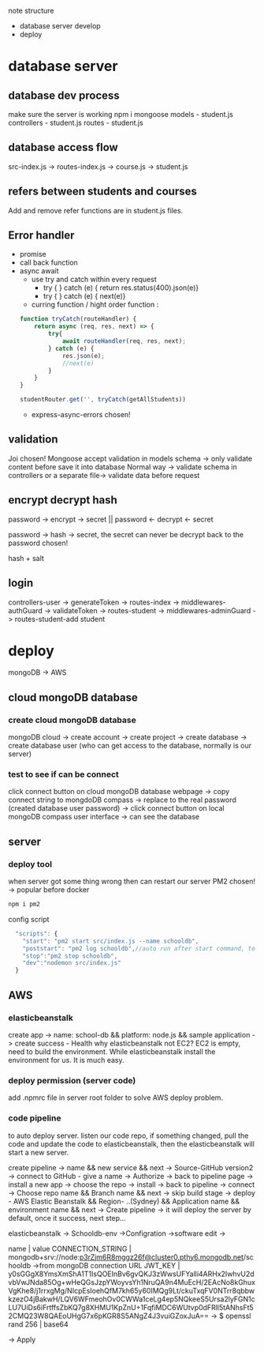 note structure
- database server develop
- deploy
  
# database server
## database dev process
make sure the server is working
npm i mongoose
models - student.js
controllers - student.js
routes - student.js
## database access flow 
src-index.js -> routes-index.js -> course.js
                                -> student.js

## refers between students and courses
Add and remove refer functions are in student.js files.

## Error handler
* promise
* call back function
* async await
  - use try and catch within every request
    - try { } catch (e) { return res.status(400).json(e)}
    - try { } catch (e) { next(e)}
  - curring function / hight order function : 
  ```js
  function tryCatch(routeHandler) {
      return async (req, res, next) => {
          try{
              await routeHandler(req, res, next);
          } catch (e) {
              res.json(e);
              //next(e)
          }
      }
  }
  ```
  ```js
  studentRouter.get('', tryCatch(getAllStudents))
  ```
  - express-async-errors    chosen!

## validation
Joi chosen!
Mongoose accept validation in models schema -> only validate content before save it into database
Normal way -> validate schema in controllers or a separate file-> validate data before request 

## encrypt decrypt hash

password -> encrypt -> secret
                         ||
password <- decrypt <- secret

password -> hash -> secret, the secret can never be decrypt back to the password  chosen!

hash + salt 


## login

controllers-user -> generateToken -> routes-index -> middlewares-authGuard -> validateToken -> routes-student -> middlewares-adminGuard -> routes-student-add student

# deploy
mongoDB -> AWS
## cloud mongoDB database
### create cloud mongoDB database
mongoDB cloud -> create account -> create project -> create database -> create database user (who can get access to the database, normally is our server) 
### test to see if can be connect
 click connect button on cloud mongoDB database webpage -> copy connect string to mongdoDB compass -> replace <password> to the real password (created database user password) -> click connect button on local mongoDB compass user interface -> can see the database
## server 
### deploy tool
when server got some thing wrong then can restart our server
PM2 chosen! -> popular before docker 
```js
npm i pm2
```
config script
```js
  "scripts": {
    "start": "pm2 start src/index.js --name schooldb",
    "poststart": "pm2 log schooldb",//auto run after start command, to log the start.
    "stop":"pm2 stop schooldb",
    "dev":"nodemon src/index.js"
  }
```
## AWS
### elasticbeanstalk
create app -> name: school-db && platform: node.js && sample application -> create success - Health 
why elasticbeanstalk not EC2?
EC2 is empty, need to build the environment. While elasticbeanstalk install the environment for us. It is much easy. 

### deploy permission (server code)
add .npmrc file in server root folder to solve AWS deploy problem.

### code pipeline
to auto deploy server.
listen our code repo, if something changed, pull the code and update the code to elasticbeanstalk, then the elasticbeanstalk will start a new server.

create pipeline -> name && new service && next -> Source-GitHub version2 -> connect to GitHub - give a name -> Authorize -> back to pipeline page -> install a new app -> choose the repo -> install -> back to pipeline -> connect -> Choose repo name && Branch name && next -> skip build stage -> deploy - AWS Elastic Beanstalk && Region- ..(Sydney) && Application name && environment name && next -> Create pipeline -> it will deploy the server by default, once it success, next step...

elasticbeanstalk -> Schooldb-env ->Configration ->software edit ->

name              | value
CONNECTION_STRING | mongodb+srv://node:p3rZjm6R8mggz26f@cluster0.pthy6.mongodb.net/schooldb ->from mongoDB connection URL
JWT_KEY           | y0sGGgX8YmsXmShA1T1IsQOEInBv6gvQKJ3zWwsUFYalli4ARHx2IwhvU2dvbVwJNda85Og+wHeQGsJzpYWoyvsYh1NruQA9n4MuEcH/2EAcNo8kGhuxVgKhe8/j1rrxgMg/NIcpEsIoehQfM7kh65y60IMQg9Lt/ckuTxqFV0NTrr8qbbwkzezO4jBakwH/LQV6WFmeohOv0CWWa1ceLg4ep5NQkeeS5Ursa2lyFGN1cLU7UiDs6iFrtffsZbKQ7g8XHMU1KpZnU+1FqfiMDC6WUtvp0dFRll5tANhsFt52CMQ23W8QAEoUHgG7x6pKGR8S5ANgZ4J3vuiGZoxJuA==   -> $ openssl rand 256 | base64 

-> Apply



